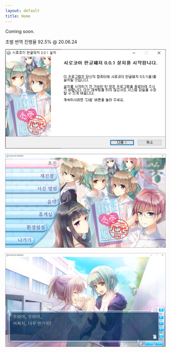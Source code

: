 ```yaml
---
layout: default
title: Home
---
```


Coming soon.


초벌 번역 진행율 92.5% @ 20.06.24


![install](/public/installersc.png)

![intro](/public/introsc.png)

![nagisasenpai](/public/nagisasenpai.png)